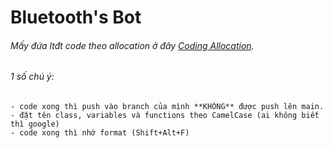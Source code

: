 # Bluetooth's Bot

###### Mấy đứa ltđt code theo allocation ở đây [Coding Allocation](https://docs.google.com/spreadsheets/d/10bL2CLpVcG-Fg3CZEYPGVTROc-zk5IHF57_5LtMPxFk/edit#gid=0).

###### 1 số chú ý:
```
- code xong thì push vào branch của mình **KHÔNG** được push lên main.
- đặt tên class, variables và functions theo CamelCase (ai không biết thì google)
- code xong thì nhớ format (Shift+Alt+F)
```
